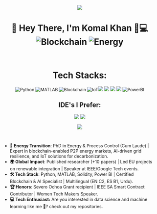 
<div align="center">
<img src="https://capsule-render.vercel.app/api?type=waving&color=gradient&customColorList=3&height=300&section=header&text=Welcome%20to%20my%20profile!&fontSize=70" />
<h1> 🔋 Hey There, I'm Komal Khan 👩💻<br />
  <img src="https://img.shields.io/badge/Solidity-Expert-3C3C3D?logo=solidity" alt="Blockchain">
  <img src="https://img.shields.io/badge/Renewables-PhD-2ECC71" alt="Energy">
</div><br />
<div align="center">
 <h1>Tech Stacks: </h1>
 <img src="https://img.shields.io/badge/-Python-3776AB?style=for-the-badge&logo=python&amp;logoColor=white" alt="Python">
<img src="https://img.shields.io/badge/-MATLAB-0076A8?style=for-the-badge&logo=mathworks&amp;logoColor=white" alt="MATLAB">
<img src="https://img.shields.io/badge/-Blockchain-3D3D3D?style=for-the-badge&logo=blockchaindotcom&amp;logoColor=white" alt="Blockchain">
<img src="https://img.shields.io/badge/-IoT-FF6F00?style=for-the-badge&logo=arduino&amp;logoColor=white" alt="IoT"><img src='https://img.shields.io/badge/C%2B%2B-00599C?style=for-the-badge&logo=c%2B%2B&logoColor=white' />      <img src='https://img.shields.io/badge/JavaScript-323330?style=for-the-badge&logo=javascript&logoColor=F7DF1E' />  <img src='https://img.shields.io/badge/Node.js-43853D?style=for-the-badge&logo=node-dot-js&logoColor=white' />   <img src='https://img.shields.io/badge/MySQL-00000F?style=for-the-badge&logo=mysql&logoColor=white' />
<img src="https://img.shields.io/badge/-PowerBI-F2C811?style=for-the-badge&logo=powerbi&amp;logoColor=black" alt="PowerBI">  <br />
 <h2>IDE's I Prefer: </h2><img src='https://img.shields.io/badge/Visual_Studio_Code-0078D4?style=for-the-badge&logo=visual%20studio%20code&logoColor=white' /> <!-- Jupyter Notebook -->
<img src='https://img.shields.io/badge/Jupyter_Notebook-F37626?style=for-the-badge&logo=jupyter&logoColor=white' />

<!-- Google Colab -->
<img src='https://img.shields.io/badge/Google_Colab-F9AB00?style=for-the-badge&logo=googlecolab&logoColor=white' /><br />
</div>
<br />

- **🔋 Energy Transition**: PhD in Energy & Process Control (Cum Laude) | Expert in blockchain-enabled P2P energy markets, AI-driven grid resilience, and IoT solutions for decarbonization.  
- **🌍 Global Impact**: Published researcher (+10 papers) | Led EU projects on renewable integration | Speaker at IEEE/Google Tech events.  
- **🛠️ Tech Stack**: Python, MATLAB, Solidity, Power BI | Certified Blockchain & AI Specialist | Multilingual (EN C2, ES B1, Urdu).  
- **🏆 Honors**: Severo Ochoa Grant recipient | IEEE SA Smart Contract Contributor | Women Tech Makers Speaker.  
- **💻 Tech Enthusiast:** Are you interested in data science and machine learning like me 🙂? check out my repositories.


